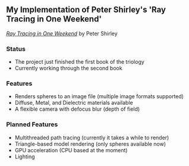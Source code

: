 ## My Implementation of Peter Shirley's 'Ray Tracing in One Weekend'
[_Ray Tracing in One Weekend_](https://raytracing.github.io/books/RayTracingInOneWeekend.html) by Peter Shirley

### Status
- The project just finished the first book of the triology
- Currently working through the second book

### Features
- Renders spheres to an image file (multiple image formats supported)
- Diffuse, Metal, and Dielectric materials available
- A flexible camera with defocus blur (depth of field)

### Planned Features
- Multithreaded path tracing (currently it takes a while to render)
- Triangle-based model rendering (only spheres available now)
- GPU acceleration (CPU based at the moment)
- Lighting
